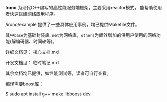 **Irono** 为现代C++编写的高性能服务端框架，主要采用reactor模式，
能帮助使用者快速搭建网络应用程序。

/irono/example  提供了一些具体应用事例，均已提供Makefile文件。

其中`base`为基础封装库, `net`为网络库，`others`为额外增加的供用户使用的网络功能(解编码器、时间轮等)。

详细文档见： 核心文档.md

开发文档见： 临时笔记.md

其余文档均已提供，如性能测试等，读者可自行查看。


编译需要boost库：

$ sudo apt install g++ make libboost-dev
